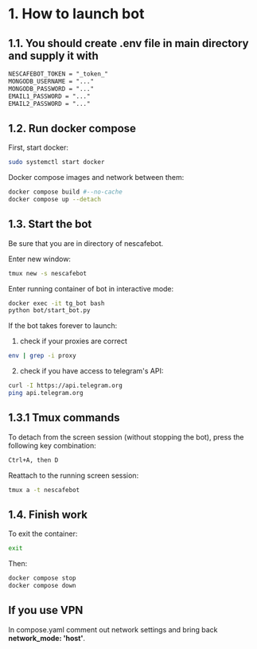 # 1. How to launch bot

## 1.1. You should create .env file in main directory and supply it with

```txt
NESCAFEBOT_TOKEN = "_token_"  
MONGODB_USERNAME = "..."  
MONGODB_PASSWORD = "..."  
EMAIL1_PASSWORD = "..."  
EMAIL2_PASSWORD = "..."  
```

## 1.2. Run docker compose

First, start docker:

```sh
sudo systemctl start docker
```

Docker compose images and network between them:

```sh
docker compose build #--no-cache  
docker compose up --detach
```

## 1.3. Start the bot

Be sure that you are in directory of nescafebot.  

Enter new window:

```sh
tmux new -s nescafebot  
```

Enter running container of bot in interactive mode:

```sh
docker exec -it tg_bot bash  
python bot/start_bot.py
```

If the bot takes forever to launch:

1) check if your proxies are correct

```sh
env | grep -i proxy
```

2) check if you have access to telegram's API:

```sh
curl -I https://api.telegram.org  
ping api.telegram.org  
```

## 1.3.1 Tmux commands

To detach from the screen session (without stopping the bot), press the following key combination:

```txt
Ctrl+A, then D  
```

Reattach to the running screen session:

```sh
tmux a -t nescafebot  
```

## 1.4. Finish work

To exit the container:

```sh
exit  
```

Then:

```sh
docker compose stop  
docker compose down  
```

## If you use VPN

In compose.yaml comment out network settings and bring back **network_mode: 'host'**.
